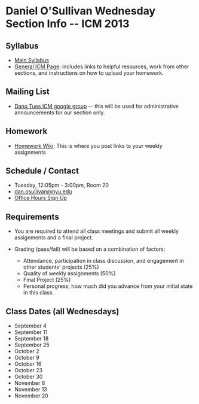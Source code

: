 Daniel O'Sullivan Wednesday Section Info -- ICM 2013
========================================

Syllabus
--------
- [Main Syllabus](https://github.com/ITPNYU/ICM-2013/blob/master/Syllabus-2013-All.md)
- [General ICM Page](https://github.com/ITPNYU/ICM-2013/blob/master/README.md): includes links to helpful resources, work from other sections, and instructions on how to upload your homework.

Mailing List
------------
-  [Dano Tues ICM google group](https://groups.google.com/a/itp.nyu.edu/group/icm-dano-wed) -- this will be used for administrative announcements for our section only.

Homework
--------
- [Homework Wiki](https://github.com/ITPNYU/ICM-2013/wiki/Homework-Dano-Wednesday): This is where you post links to your weekly assignments

Schedule / Contact
------------------
- Tuesday, 12:05pm - 3:00pm, Room 20
- dan.osullivan@nyu.edu
- [Office Hours Sign Up](https://www.google.com/calendar/selfsched?sstoken=UVBlTFZhOVNCTmF0fGRlZmF1bHR8MmU2NTM4NjJmOTJiNTUwM2M0YTBmMzcyZDM4NjRkNmQ)

Requirements
------------
- You are required to attend all class meetings and submit all weekly assignments and a final project.

- Grading (pass/fail) will be based on a combination of factors:
    - Attendance, participation in class discussion, and engagement in other students' projects (25%)
    - Quality of weekly assignments (50%) 
    - Final Project (25%)
    - Personal progress; how much did you advance from your initial state in this class.

Class Dates (all Wednesdays)
--------------------------
- September 4
- September 11
- September 18
- September 25
- October 2
- October 9
- October 16
- October 23
- October 30
- November 6
- November 13
- November 20
